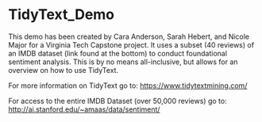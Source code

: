 # TidyText_Demo
This demo has been created by Cara Anderson, Sarah Hebert, and Nicole Major for a Virginia Tech Capstone project.
It uses a subset (40 reviews) of an IMDB dataset (link found at the bottom) to conduct foundational sentiment analysis. 
This is by no means all-inclusive, but allows for an overview on how to use TidyText.

For more information on TidyText go to:
https://www.tidytextmining.com/

For access to the entire IMDB Dataset (over 50,000 reviews) go to:
http://ai.stanford.edu/~amaas/data/sentiment/
